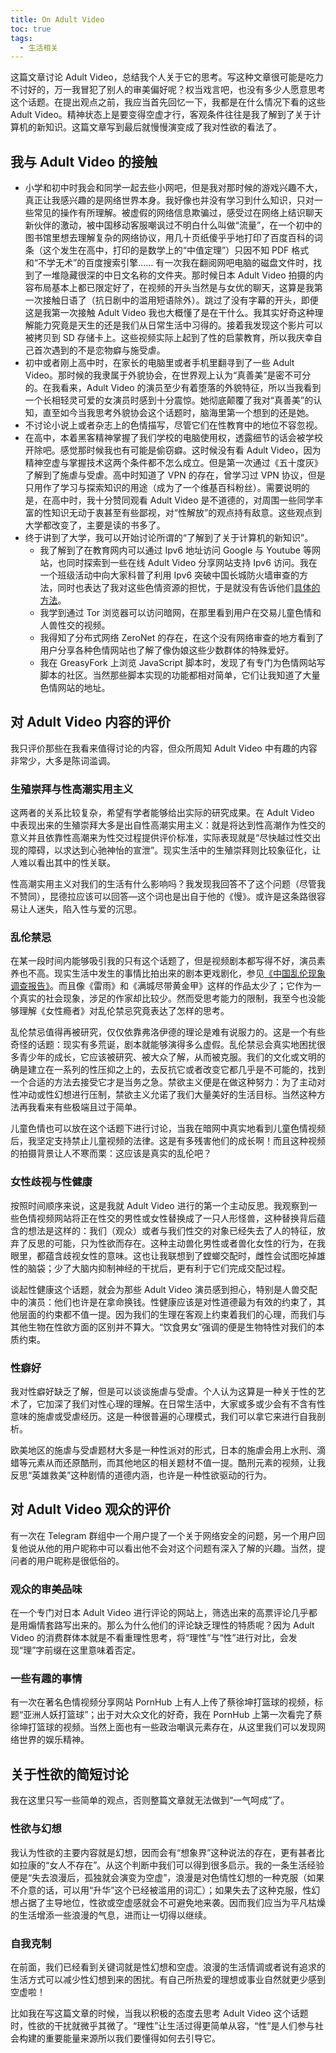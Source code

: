 ```yaml
---
title: On Adult Video
toc: true
tags:
  - 生活相关
---
```


这篇文章讨论 Adult Video，总结我个人关于它的思考。写这种文章很可能是吃力不讨好的，万一我冒犯了别人的审美偏好呢？权当戏言吧，也没有多少人愿意思考这个话题。在提出观点之前，我应当首先回忆一下，我都是在什么情况下看的这些 Adult Video。精神状态上是要变得空虚才行，客观条件往往是我了解到了关于计算机的新知识。这篇文章写到最后就慢慢演变成了我对性欲的看法了。

## 我与 Adult Video 的接触

- 小学和初中时我会和同学一起去些小网吧，但是我对那时候的游戏兴趣不大，真正让我感兴趣的是网络世界本身。我好像也并没有学习到什么知识，只对一些常见的操作有所理解。被虚假的网络信息欺骗过，感受过在网络上结识聊天新伙伴的激动，被中国移动客服嘲讽过不明白什么叫做“流量”，在一个初中的图书馆里想去理解复杂的网络协议，用几十页纸傻乎乎地打印了百度百科的词条（这个发生在高中，打印的是数学上的“中值定理”）只因不知 PDF 格式和“不学无术”的百度搜索引擎……
  有一次我在翻阅网吧电脑的磁盘文件时，找到了一堆隐藏很深的中日文名称的文件夹。那时候日本 Adult Video 拍摄的内容布局基本上都已限定好了，在视频的开头当然是与女优的聊天，这算是我第一次接触日语了（抗日剧中的滥用短语除外）。跳过了没有字幕的开头，即便这是我第一次接触 Adult Video 我也大概懂了是在干什么。我其实好奇这种理解能力究竟是天生的还是我们从日常生活中习得的。接着我发现这个影片可以被拷贝到 SD 存储卡上。这些视频实际上起到了性的启蒙教育，所以我庆幸自己首次遇到的不是恋物癖与施受虐。
- 初中或者刚上高中时，在家长的电脑里或者手机里翻寻到了一些 Adult Video。那时候的我隶属于外貌协会，在世界观上认为“真善美”是密不可分的。在我看来，Adult Video 的演员至少有着堕落的外貌特征，所以当我看到一个长相轻灵可爱的女演员时感到十分震惊。她彻底颠覆了我对“真善美”的认知，直至如今当我思考外貌协会这个话题时，脑海里第一个想到的还是她。
- 不讨论小说上或者杂志上的色情描写，尽管它们在性教育中的地位不容忽视。
- 在高中，本着黑客精神掌握了我们学校的电脑使用权，透露细节的话会被学校开除吧。感觉那时候我也有可能是偷窃癖。这时候没有看 Adult Video，因为精神空虚与掌握技术这两个条件都不怎么成立。但是第一次通过《五十度灰》了解到了施虐与受虐。高中时知道了 VPN 的存在，曾学习过 VPN 协议，但是只用作了学习与探索知识的用途（成为了一个维基百科粉丝）。需要说明的是，在高中时，我十分赞同观看 Adult Video 是不道德的，对周围一些同学丰富的性知识无动于衷甚至有些鄙视，对“性解放”的观点持有敌意。这些观点到大学都改变了，主要是读的书多了。
- 终于讲到了大学，我可以开始讨论所谓的“了解到了关于计算机的新知识”。
  - 我了解到了在教育网内可以通过 Ipv6 地址访问 Google 与 Youtube 等网站，也同时探索到一些在线 Adult Video 分享网站支持 Ipv6 访问。我在一个班级活动中向大家科普了利用 Ipv6 突破中国长城防火墙审查的方法，同时也表达了我对这些色情资源的担忧，于是就没有告诉他们[具体的方法](/en/writing/2019-07-16-Crossing-GFW)。
  - 我学到通过 Tor 浏览器可以访问暗网，在那里看到用户在交易儿童色情和人兽性交的视频。
  - 我得知了分布式网络 ZeroNet 的存在，在这个没有网络审查的地方看到了用户分享各种色情网站也了解了像伪娘这些少数群体的特殊爱好。
  - 我在 GreasyFork 上浏览 JavaScript 脚本时，发现了有专门为色情网站写脚本的社区。当然那些脚本实现的功能都相对简单，它们让我知道了大量色情网站的地址。

## 对 Adult Video 内容的评价

我只评价那些在我看来值得讨论的内容，但众所周知 Adult Video 中有趣的内容非常少，大多是陈词滥调。

### 生殖崇拜与性高潮实用主义

这两者的关系比较复杂，希望有学者能够给出实际的研究成果。在 Adult Video 中表现出来的生殖崇拜大多是出自性高潮实用主义：就是将达到性高潮作为性交的意义并且依靠性高潮来为性交过程提供评价标准，实际表现就是“尽快越过性交出现的障碍，以求达到心驰神怡的宣泄”。现实生活中的生殖崇拜则比较象征化，让人难以看出其中的性关联。

性高潮实用主义对我们的生活有什么影响吗？我发现我回答不了这个问题（尽管我不赞同），昆德拉应该可以回答—这个词也是出自于他的《慢》。或许是这条路很容易让人迷失，陷入性与爱的沉思。

### 乱伦禁忌

在某一段时间内能够吸引我的只有这个话题了，但是视频剧本都写得不好，演员素养也不高。现实生活中发生的事情比拍出来的剧本更戏剧化，参见[《中国乱伦现象调查报告》](https://www.xing.com/communities/posts/ling-ren-chi-liang-de-zhong-guo-luan-lun-xian-xiang-diao-cha-bao-gao-chu-lu-1003057089)。而且像《雷雨》和《满城尽带黄金甲》这样的作品太少了；它作为一个真实的社会现象，涉足的作家却比较少。然而受思考能力的限制，我至今也没能够理解《女性瘾者》对乱伦禁忌究竟表达了怎样的思考。

乱伦禁忌值得再被研究，仅仅依靠弗洛伊德的理论是难有说服力的。这是一个有些奇怪的话题：现实有多荒诞，剧本就能够演得多么虚假。乱伦禁忌会真实地困扰很多青少年的成长，它应该被研究、被大众了解，从而被克服。我们的文化或文明的确是建立在一系列的性压抑之上的，去反抗它或者改变它都几乎是不可能的，找到一个合适的方法去接受它才是当务之急。禁欲主义便是在做这种努力：为了主动对性冲动或性幻想进行压制，禁欲主义允诺了我们大量美好的生活目标。当然这种方法再我看来有些极端且过于简单。

儿童色情也可以放在这个话题下进行讨论，当我在暗网中真实地看到儿童色情视频后，我坚定支持禁止儿童视频的法律。这是有多残害他们的成长啊！而且这种视频的拍摄背景让人不寒而栗：这应该是真实的乱伦吧？

### 女性歧视与性健康

按照时间顺序来说，这是我就 Adult Video 进行的第一个主动反思。我观察到一些色情视频网站将正在性交的男性或女性替换成了一只人形怪兽，这种替换背后蕴含的想法是这样的：我们（观众）或者与我们性交的对象已经失去了人的特征，放弃了反思的可能，只为性欲而存在。这种主动兽化男性或者兽化女性的行为，在我眼里，都蕴含歧视女性的意味。这也让我联想到了螳螂交配时，雌性会试图吃掉雄性的脑袋；少了大脑内抑制神经的干扰后，更有利于它们完成交配过程。

谈起性健康这个话题，就会为那些 Adult Video 演员感到担心，特别是人兽交配中的演员：他们也许是在拿命换钱。性健康应该是对性道德最为有效的约束了，其他层面的约束都不值一提。因为我们的生理在客观上约束着我们的心理，而我们与其他生物在性欲方面的区别并不算大。“饮食男女”强调的便是生物特性对我们的本质约束。

### 性癖好

我对性癖好缺乏了解，但是可以谈谈施虐与受虐。个人认为这算是一种关于性的艺术了，它加深了我们对性心理的理解。在日常生活中，大家或多或少会有不含有性意味的施虐或受虐经历。这是一种很普遍的心理模式，我们可以拿它来进行自我剖析。

欧美地区的施虐与受虐题材大多是一种性派对的形式，日本的施虐会用上水刑、滴蜡等元素从而还原酷刑，而其他地区的相关题材不值一提。酷刑元素的视频，让我反思“英雄救美”这种剧情的道德内涵，也许是一种性欲驱动的行为。

## 对 Adult Video 观众的评价

有一次在 Telegram 群组中一个用户提了一个关于网络安全的问题，另一个用户回复他说从他的用户昵称中可以看出他不会对这个问题有深入了解的兴趣。当然，提问者的用户昵称是很低俗的。

### 观众的审美品味

在一个专门对日本 Adult Video 进行评论的网站上，筛选出来的高票评论几乎都是用煽情套路写出来的。那么为什么他们的评论缺乏理性的特质呢？因为 Adult Video 的消费群体本就是不看重理性思考，将“理性”与“性”进行对比，会发现“理”字前缀在这里意味着否定。

### 一些有趣的事情

有一次在著名色情视频分享网站 PornHub 上有人上传了蔡徐坤打篮球的视频，标题“亚洲人妖打篮球”；出于对大众文化的好奇，我在 PornHub 上第一次看完了蔡徐坤打篮球的视频。当然上面也有一些政治嘲讽元素存在，从这里我们可以发现网络世界的娱乐精神。

## 关于性欲的简短讨论

我在这里只写一些简单的观点，否则整篇文章就无法做到“一气呵成”了。

### 性欲与幻想

我认为性欲的主要内容就是幻想，因而会有“想象界”这种说法的存在，更有甚者比如拉康的“女人不存在”。从这个判断中我们可以得到很多启示。我的一条生活经验便是“失去浪漫后，孤独就会演变为空虚”，浪漫是对色情性幻想的一种克服（如果不介意的话，可以用“升华”这个已经被滥用的词汇）；如果失去了这种克服，性幻想占据了主导地位，性欲或空虚感就会不可避免地来袭。因而我们应当为平凡枯燥的生活增添一些浪漫的气息，进而让一切得以继续。

### 自我克制

在前面，我们已经看到关键词就是性幻想和空虚。浪漫的生活情调或者说有追求的生活方式可以减少性幻想到来的困扰。有自己所热爱的理想或事业自然就更少感到空虚啦！

比如我在写这篇文章的时候，当我以积极的态度去思考 Adult Video 这个话题时，性欲的干扰就微乎其微了。“理性”让生活过得更简单从容，“性”是人们参与社会构建的重要能量来源所以我们要懂得如何去引导它。
